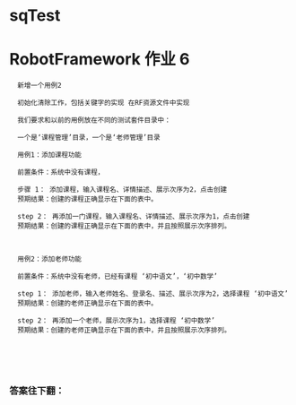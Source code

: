 # sqTest
# RobotFramework 作业 6

      新增一个用例2

      初始化清除工作，包括关键字的实现 在RF资源文件中实现

      我们要求和以前的用例放在不同的测试套件目录中：

      一个是‘课程管理’目录，一个是‘老师管理’目录

      用例1：添加课程功能

      前置条件：系统中没有课程，

      步骤 1： 添加课程，输入课程名、详情描述、展示次序为2，点击创建
      预期结果：创建的课程正确显示在下面的表中。

      step 2： 再添加一门课程，输入课程名、详情描述、展示次序为1，点击创建
      预期结果：创建的课程正确显示在下面的表中，并且按照展示次序排列。



      用例2：添加老师功能

      前置条件：系统中没有老师，已经有课程 ‘初中语文’，‘初中数学’

      step 1： 添加老师，输入老师姓名、登录名、描述、展示次序为2，选择课程 ‘初中语文’
      预期结果：创建的老师正确显示在下面的表中。

      step 2： 再添加一个老师，展示次序为1，选择课程 ‘初中数学’
      预期结果：创建的老师正确显示在下面的表中，并且按照展示次序排列。
      
      
  <br>
  <br>
  <br>
  
  
  ### 答案往下翻：
  
